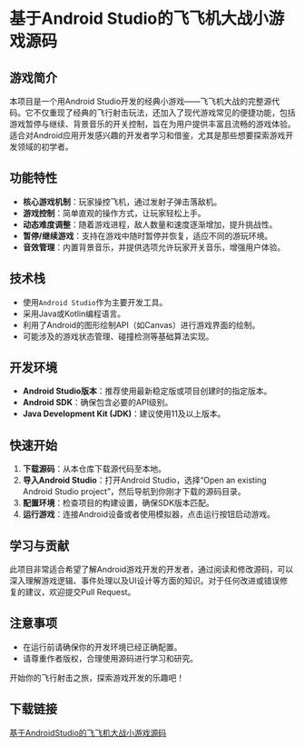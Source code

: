 # 基于Android Studio的飞飞机大战小游戏源码

## 游戏简介

本项目是一个用Android Studio开发的经典小游戏——飞飞机大战的完整源代码。它不仅重现了经典的飞行射击玩法，还加入了现代游戏常见的便捷功能，包括游戏暂停与继续、背景音乐的开关控制，旨在为用户提供丰富且流畅的游戏体验。适合对Android应用开发感兴趣的开发者学习和借鉴，尤其是那些想要探索游戏开发领域的初学者。

## 功能特性

- **核心游戏机制**：玩家操控飞机，通过发射子弹击落敌机。
- **游戏控制**：简单直观的操作方式，让玩家轻松上手。
- **动态难度调整**：随着游戏进程，敌人数量和速度逐渐增加，提升挑战性。
- **暂停/继续游戏**：支持在游戏中随时暂停并恢复，适应不同的游玩环境。
- **音效管理**：内置背景音乐，并提供选项允许玩家开关音乐，增强用户体验。

## 技术栈

- 使用`Android Studio`作为主要开发工具。
- 采用Java或Kotlin编程语言。
- 利用了Android的图形绘制API（如Canvas）进行游戏界面的绘制。
- 可能涉及的游戏状态管理、碰撞检测等基础算法实现。

## 开发环境

- **Android Studio版本**：推荐使用最新稳定版或项目创建时的指定版本。
- **Android SDK**：确保包含必要的API级别。
- **Java Development Kit (JDK)**：建议使用11及以上版本。

## 快速开始

1. **下载源码**：从本仓库下载源代码至本地。
2. **导入Android Studio**：打开Android Studio，选择“Open an existing Android Studio project”，然后导航到你刚才下载的源码目录。
3. **配置环境**：检查项目的构建设置，确保SDK版本匹配。
4. **运行游戏**：连接Android设备或者使用模拟器，点击运行按钮启动游戏。

## 学习与贡献

此项目非常适合希望了解Android游戏开发的开发者，通过阅读和修改源码，可以深入理解游戏逻辑、事件处理以及UI设计等方面的知识。对于任何改进或错误修复的建议，欢迎提交Pull Request。

## 注意事项

- 在运行前请确保你的开发环境已经正确配置。
- 请尊重作者版权，合理使用源码进行学习和研究。

开始你的飞行射击之旅，探索游戏开发的乐趣吧！

## 下载链接

[基于AndroidStudio的飞飞机大战小游戏源码](https://pan.quark.cn/s/b68b43f0c0f3)